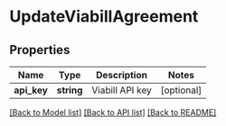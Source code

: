 # UpdateViabillAgreement

## Properties
 Name        | Type       | Description     | Notes      
-------------|------------|-----------------|------------
 **api_key** | **string** | Viabill API key | [optional] 

[[Back to Model list]](../../README.md#documentation-for-models) [[Back to API list]](../../README.md#documentation-for-api-endpoints) [[Back to README]](../../README.md)

